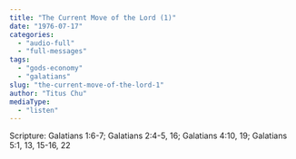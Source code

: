 ```yaml
---
title: "The Current Move of the Lord (1)"
date: "1976-07-17"
categories: 
  - "audio-full"
  - "full-messages"
tags: 
  - "gods-economy"
  - "galatians"
slug: "the-current-move-of-the-lord-1"
author: "Titus Chu"
mediaType: 
  - "listen"
---
```


Scripture: Galatians 1:6-7; Galatians 2:4-5, 16; Galatians 4:10, 19; Galatians 5:1, 13, 15-16, 22

